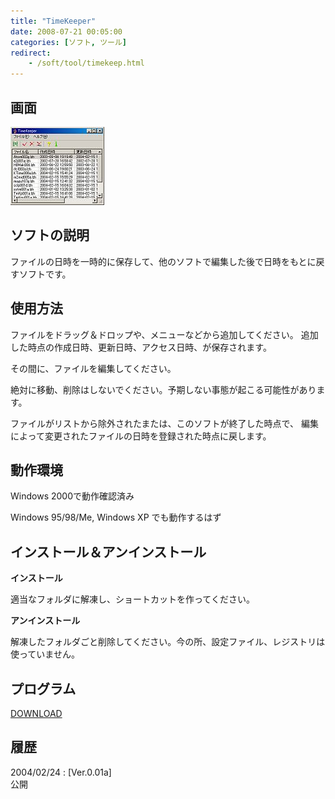 ```yaml
---
title: "TimeKeeper"
date: 2008-07-21 00:05:00
categories: [ソフト, ツール]
redirect:
    - /soft/tool/timekeep.html
---
```


## 画面


![画面][1] 

 [1]: /images/2008_0721_tmkeeper.jpg

## ソフトの説明

ファイルの日時を一時的に保存して、他のソフトで編集した後で日時をもとに戻すソフトです。 

## 使用方法

ファイルをドラッグ＆ドロップや、メニューなどから追加してください。 追加した時点の作成日時、更新日時、アクセス日時、が保存されます。
	  
その間に、ファイルを編集してください。
	  
<span>絶対に移動、削除はしないでください。予期しない事態が起こる可能性があります。
</span>
	  
ファイルがリストから除外されたまたは、このソフトが終了した時点で、 編集によって変更されたファイルの日時を登録された時点に戻します。
  


## 動作環境

Windows 2000で動作確認済み
	  
Windows 95/98/Me, Windows XP でも動作するはず 

## インストール＆アンインストール

**インストール**
	  
適当なフォルダに解凍し、ショートカットを作ってください。 

**アンインストール**
	  
解凍したフォルダごと削除してください。今の所、設定ファイル、レジストリは使っていません。 

## プログラム

[DOWNLOAD][2]
  


 [2]: /files/tmkp001a.lzh "tmkp001a.lzh"

## 履歴

2004/02/24
: [Ver.0.01a]<br />公開
